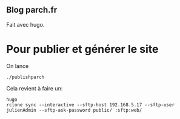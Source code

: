 ## Blog parch.fr

Fait avec hugo.

# Pour publier et générer le site

On lance
```
./publishparch
```

Cela revient à faire un:

```
hugo
rclone sync --interactive --sftp-host 192.168.5.17 --sftp-user julienAdmin --sftp-ask-password public/ :sftp:web/
```

